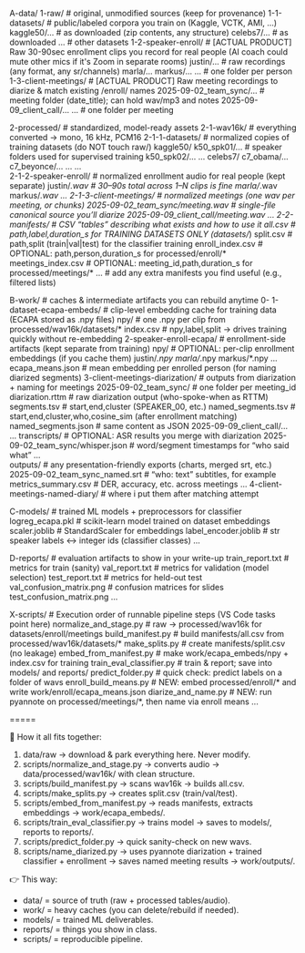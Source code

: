 A-data/
  1-raw/                                   # original, unmodified sources (keep for provenance)
    1-1-datasets/                            # public/labeled corpora you train on (Kaggle, VCTK, AMI, ...)
      kaggle50/...                       # as downloaded (zip contents, any structure)
      celebs7/...                        # as downloaded
      ...                                 # other datasets
    1-2-speaker-enroll/                               # [ACTUAL PRODUCT] Raw 30-90sec enrollment clips you record for real people (AI coach could mute other mics if it's Zoom in separate rooms)
      justin/...                          # raw recordings (any format, any sr/channels)
      marla/...
      markus/...
      ...                                 # one folder per person
    1-3-client-meetings/                             # [ACTUAL PRODUCT] Raw meeting recordings to diarize & match existing /enroll/ names
      2025-09-02_team_sync/...            # meeting folder (date_title); can hold wav/mp3 and notes
      2025-09-09_client_call/...
      ...                                 # one folder per meeting

  2-processed/                              # standardized, model-ready assets
    2-1-wav16k/                               # everything converted → mono, 16 kHz, PCM16
      2-1-1-datasets/                           # normalized copies of training datasets (do NOT touch raw/)
        kaggle50/
          k50_spk01/...                   # speaker folders used for supervised training
          k50_spk02/...
          ...
        celebs7/
          c7_obama/...
          c7_beyonce/...
          ...
        ...                               
      2-1-2-speaker-enroll/                             # normalized enrollment audio for real people (kept separate)
        justin/*.wav                      # 30–90s total across 1–N clips is fine
        marla/*.wav
        markus/*.wav
        ...
      2-1-3-client-meetings/                           # normalized meetings (one wav per meeting, or chunks)
        2025-09-02_team_sync/meeting.wav  # single-file canonical source you’ll diarize
        2025-09-09_client_call/meeting.wav
        ...
    2-2-manifests/                            # CSV “tables” describing what exists and how to use it
      all.csv                             # path,label,duration_s for TRAINING DATASETS ONLY (datasets/*)
      split.csv                           # path,split (train|val|test) for the classifier training
      enroll_index.csv                    # OPTIONAL: path,person,duration_s for processed/enroll/*
      meetings_index.csv                  # OPTIONAL: meeting_id,path,duration_s for processed/meetings/*
      ...                                  # add any extra manifests you find useful (e.g., filtered lists)

B-work/                                     # caches & intermediate artifacts you can rebuild anytime
  0-
  1-dataset-ecapa-embeds/                           # clip-level embedding cache for training data (ECAPA stored as .npy files)
    npy/                                  # one .npy per clip from processed/wav16k/datasets/*
    index.csv                              # npy,label,split → drives training quickly without re-embedding
  2-speaker-enroll-ecapa/                                  # enrollment-side artifacts (kept separate from training)
    npy/                                   # OPTIONAL: per-clip enrollment embeddings (if you cache them)
      justin/*.npy
      marla/*.npy
      markus/*.npy
      ...
    ecapa_means.json                       # mean embedding per enrolled person (for naming diarized segments)
  3-client-meetings-diarization/                             # outputs from diarization + naming for meetings
    2025-09-02_team_sync/                  # one folder per meeting_id
      diarization.rttm                     # raw diarization output (who-spoke-when as RTTM)
      segments.tsv                         # start,end,cluster (SPEAKER_00, etc.)
      named_segments.tsv                   # start,end,cluster,who,cosine_sim (after enrollment matching)
      named_segments.json                  # same content as JSON
    2025-09-09_client_call/...
    ...
  transcripts/                             # OPTIONAL: ASR results you merge with diarization
    2025-09-02_team_sync/whisper.json      # word/segment timestamps for “who said what”
    ...                                    
  outputs/                                 # any presentation-friendly exports (charts, merged srt, etc.)
    2025-09-02_team_sync_named.srt         # “who: text” subtitles, for example
    metrics_summary.csv                    # DER, accuracy, etc. across meetings
    ...
  4-client-meetings-named-diary/      # where i put them after matching attempt

C-models/                                   # trained ML models + preprocessors for classifier
  logreg_ecapa.pkl                         # scikit-learn model trained on dataset embeddings
  scaler.joblib                            # StandardScaler for embeddings
  label_encoder.joblib                     # str speaker labels ↔ integer ids (classifier classes)
  ...

D-reports/                                  # evaluation artifacts to show in your write-up
  train_report.txt                         # metrics for train (sanity)
  val_report.txt                           # metrics for validation (model selection)
  test_report.txt                          # metrics for held-out test
  val_confusion_matrix.png                 # confusion matrices for slides
  test_confusion_matrix.png
  ...

X-scripts/                                  # Execution order of runnable pipeline steps (VS Code tasks point here)
  normalize_and_stage.py                   # raw → processed/wav16k for datasets/enroll/meetings
  build_manifest.py                        # build manifests/all.csv from processed/wav16k/datasets/*
  make_splits.py                           # create manifests/split.csv (no leakage)
  embed_from_manifest.py                   # make work/ecapa_embeds/npy + index.csv for training
  train_eval_classifier.py                 # train & report; save into models/ and reports/
  predict_folder.py                        # quick check: predict labels on a folder of wavs
  enroll_build_means.py                    # NEW: embed processed/enroll/* and write work/enroll/ecapa_means.json
  diarize_and_name.py                      # NEW: run pyannote on processed/meetings/*, then name via enroll means
  ...


=====

🔄 How it all fits together:
1. data/raw → download & park everything here. Never modify.
2. scripts/normalize_and_stage.py → converts audio → data/processed/wav16k/ with clean structure.
3. scripts/build_manifest.py → scans wav16k → builds all.csv.
4. scripts/make_splits.py → creates split.csv (train/val/test).
5. scripts/embed_from_manifest.py → reads manifests, extracts embeddings → work/ecapa_embeds/.
6. scripts/train_eval_classifier.py → trains model → saves to models/, reports to reports/.
7. scripts/predict_folder.py → quick sanity-check on new wavs.
8. scripts/name_diarized.py → uses pyannote diarization + trained classifier + enrollment → saves named meeting results → work/outputs/.

👉 This way:
* data/ = source of truth (raw + processed tables/audio).
* work/ = heavy caches (you can delete/rebuild if needed).
* models/ = trained ML deliverables.
* reports/ = things you show in class.
* scripts/ = reproducible pipeline.

